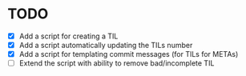 # TODO

- [x] Add a script for creating a TIL
- [x] Add a script automatically updating the TILs number
- [x] Add a script for templating commit messages (for TILs for METAs)
- [ ] Extend the script with ability to remove bad/incomplete TIL
